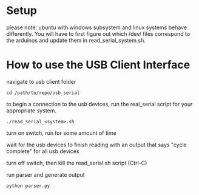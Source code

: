 # Setup

please note: ubuntu with windows subsystem  and linux systems behave differently. You will have to first figure out which /dev/ files correspond to the arduinos and update them in read_serial_system.sh.

# How to use the USB Client Interface

navigate to usb client folder

`cd /path/to/repo/usb_serial`

to begin a connection to the usb devices, run the real_serial script for your appropriate system.

`./read_serial_<system>.sh`

turn on switch, run for some amount of time

wait for the usb devices to finish reading with an output that says "cycle complete" for all usb devices

turn off switch, then kill the read_serial.sh script (Ctrl-C)

run parser and generate output

`python parser.py`
